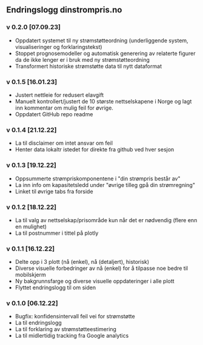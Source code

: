 ## Endringslogg dinstrompris.no

### v 0.2.0 [07.09.23]
- Oppdatert systemet til ny strømstøtteordning (underliggende system, visualiseringer og forklaringstekst)
- Stoppet prognosemodeller og automatisk generering av relaterte figurer da de ikke lenger er i bruk med ny strømstøtteordning
- Transformert historiske strømstøtte data til nytt dataformat

### v 0.1.5 [16.01.23]
- Justert nettleie for redusert elavgift
- Manuelt kontrollert/justert de 10 største nettselskapene i Norge og lagt inn kommentar om mulig feil for øvrige.
- Oppdatert GitHub repo readme

### v 0.1.4 [21.12.22]
- La til disclaimer om intet ansvar om feil
- Henter data lokaltr istedet for direkte fra github ved hver sesjon

### v 0.1.3 [19.12.22]
- Oppsummerte strømpriskomponentene i "din strømpris består av"
- La inn info om kapasitetsledd under "øvrige tilleg gpå din strømregning"
- Linket til øvrige tabs fra forside

### v 0.1.2 [18.12.22]
- La til valg av nettselskap/prisområde kun når det er nødvendig (flere enn en mulighet)
- La til postnummer i tittel på plotly

### v 0.1.1 [16.12.22]
- Delte opp i 3 plott (nå (enkel), nå (detaljert), historisk)
- Diverse visuelle forbedringer av nå (enkel) for å tilpasse noe bedre til mobilskjerm
- Ny bakgrunnsfarge og diverse visuelle oppdateringer i alle plott
- Flyttet endringslogg til om siden

### v 0.1.0 [06.12.22]
- Bugfix: konfidensintervall feil vei for strømstøtte
- La til endringslogg
- La til forklaring av strømstøtteestimering
- La til midlertidig tracking fra Google analytics





